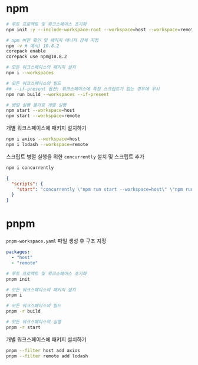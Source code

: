 # npm

```bash
# 루트 프로젝트 및 워크스페이스 초기화
npm init -y --include-workspace-root --workspace=host --workspace=remote

# npm 버전 확인 및 패키지 매니저 강제 지정
npm -v # 예시) 10.8.2
corepack enable
corepack use npm@10.8.2

# 모든 워크스페이스의 패키지 설치
npm i --workspaces

# 모든 워크스페이스의 빌드
## --if-present 옵션: 워크스페이스에 특정 스크립트가 없는 경우에 무시
npm run build --workspaces --if-present

# 병렬 실행 불가로 개별 실행
npm start --workspace=host
npm start --workspace=remote
```

개별 워크스페이스에 패키지 설치하기

```bash
npm i axios --workspace=host
npm i lodash --workspace=remote
```

스크립트 병렬 실행을 위한 `concurrently` 설치 및 스크립트 추가

```bash
npm i concurrently
```

```json
{
  "scripts": {
    "start": "concurrently \"npm run start --workspace=host\" \"npm run start --workspace=remote\""
  }
}
```

# pnpm

`pnpm-workspace.yaml` 파일 생성 후 구조 지정

```yaml
packages:
  - "host"
  - "remote"
```

```bash
# 루트 프로젝트 및 워크스페이스 초기화
pnpm init

# 모든 워크스페이스의 패키지 설치
pnpm i

# 모든 워크스페이스의 빌드
pnpm -r build

# 모든 워크스페이스의 실행
pnpm -r start
```

개별 워크스페이스에 패키지 설치하기

```bash
pnpm --filter host add axios
pnpm --filter remote add lodash
```
